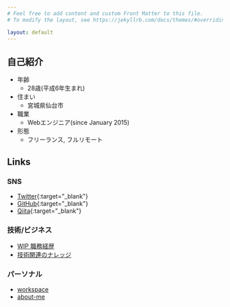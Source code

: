 ```yaml
---
# Feel free to add content and custom Front Matter to this file.
# To modify the layout, see https://jekyllrb.com/docs/themes/#overriding-theme-defaults

layout: default
---
```


## 自己紹介

- 年齢
  - 28歳(平成6年生まれ)
- 住まい
  - 宮城県仙台市
- 職業
  - Webエンジニア(since January 2015)
- 形態
  - フリーランス, フルリモート

## Links
### SNS
- [Twitter](https://twitter.com/rikoroku){:target="_blank"}
- [GitHub](https://github.com/rikoroku){:target="_blank"}
- [Qiita](https://qiita.com/rikoroku){:target="_blank"}

### 技術/ビジネス
- [WIP 職務経歴](/pages/work-experience)
- [技術関連のナレッジ](https://github.com/rikoroku/docs)

### パーソナル
- [workspace](/pages/workspace)
- [about-me](/pages/about-me)
